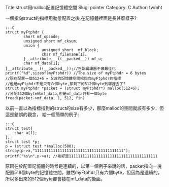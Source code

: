 Title:struct用malloc配置記憶體空間
Slug: pointer
Category: C
Author: twmht

一個指向struct的指標用動態配置之後,在記憶體裡面是長甚麼樣子?

    :::C
    struct myFtphdr {
            short mf_opcode;
            unsigned short mf_cksum;
            union {
                    unsigned short  mf_block;
                    char mf_filename[1];
            }__attribute__ ((__packed__)) mf_u;
            char mf_data[1];
    }__attribute__ ((__packed__));//告訴編譯器不做最佳化
    printf("%d",sizeof(myFtphdr)) //The size of myFtphdr = 6 bytes 
    //現在配置一個512+6 = 518的記憶體空間給指向myFtphdr的指標
    //但是myFtphdr不是只有六個byte,那剩下的512個byte到哪裡去了?
    struct myFtphdr *packet = (struct myFtphdr*) malloc(512+6);
    //分配512個byte給mf_data,但是mf_data只有一個byte
    fread(packet->mf_data, 1, 512, fin) 
以前一直以為指標指到的struct的size有多少，那麼malloc的空間就該有多少，但這是錯誤的觀念，
給一個簡單的例子:

    :::C
    struct test{
        char a[1];
    };
    struct test *p;
    p = (struct test *)malloc(500);
    strcpy(p->a,"111111111111111111111111111111111111111");
    printf("%s\n",p->a); //剛好是111111111111111111111111111111111111111
原因在於配置記憶體的時候是連續的，以第一個例子來說的話，packet指向一塊配置518個byte的記憶體空間，雖然myFtphdr只有六個byte，但因為是連續的，所以多出來的512個byte都會接在mf_data的後面。
